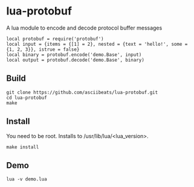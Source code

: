# lua-protobuf
A lua module to encode and decode protocol buffer messages
```
local protobuf = require('protobuf')
local input = {items = {[1] = 2}, nested = {text = 'hello!', some = {1, 2, 3}}, istrue = false}
local binary = protobuf.encode('demo.Base', input)
local output = protobuf.decode('demo.Base', binary)
```

## Build
```
git clone https://github.com/asciibeats/lua-protobuf.git
cd lua-protobuf
make
```

## Install
You need to be root. Installs to /usr/lib/lua/<lua_version>.
```
make install
```

## Demo
```
lua -v demo.lua
```
